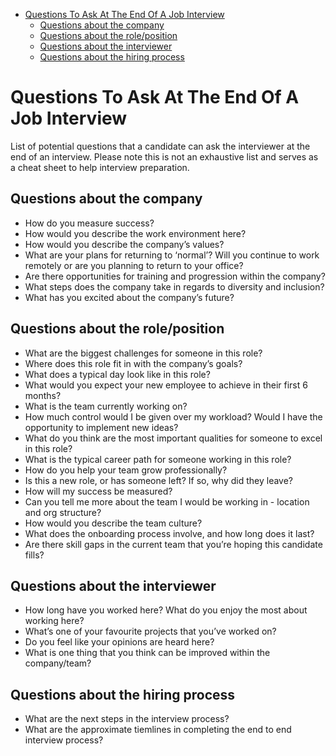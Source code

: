 
- [Questions To Ask At The End Of A Job Interview](#questions-to-ask-at-the-end-of-a-job-interview)
  - [Questions about the company](#questions-about-the-company)
  - [Questions about the role/position](#questions-about-the-roleposition)
  - [Questions about the interviewer](#questions-about-the-interviewer)
  - [Questions about the hiring process](#questions-about-the-hiring-process)

# Questions To Ask At The End Of A Job Interview

List of potential questions that a candidate can ask the interviewer at the end of an interview. Please note this is not an exhaustive list and serves as a cheat sheet to help interview preparation. 


## Questions about the company
- How do you measure success?
- How would you describe the work environment here?
- How would you describe the company’s values?
- What are your plans for returning to ‘normal’? Will you continue to work remotely or are you planning to return to your office?
- Are there opportunities for training and progression within the company?
- What steps does the company take in regards to diversity and inclusion?
- What has you excited about the company’s future?


## Questions about the role/position
- What are the biggest challenges for someone in this role?
- Where does this role fit in with the company’s goals?
- What does a typical day look like in this role?
- What would you expect your new employee to achieve in their first 6 months?
- What is the team currently working on?
- How much control would I be given over my workload? Would I have the opportunity to implement new ideas?  
- What do you think are the most important qualities for someone to excel in this role?     
- What is the typical career path for someone working in this role?    
- How do you help your team grow professionally?     
- Is this a new role, or has someone left? If so, why did they leave?     
- How will my success be measured?   
- Can you tell me more about the team I would be working in - location and org structure?
- How would you describe the team culture?
- What does the onboarding process involve, and how long does it last? 
- Are there skill gaps in the current team that you’re hoping this candidate fills?


## Questions about the interviewer
- How long have you worked here? What do you enjoy the most about working here?
- What’s one of your favourite projects that you’ve worked on?
- Do you feel like your opinions are heard here?
- What is one thing that you think can be improved within the company/team?


## Questions about the hiring process
- What are the next steps in the interview process?
- What are the approximate tiemlines in completing the end to end interview process?





